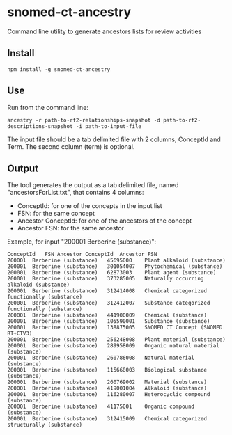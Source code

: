 # snomed-ct-ancestry

Command line utility to generate ancestors lists for review activities

## Install

`npm install -g snomed-ct-ancestry`

## Use

Run from the command line:

`ancestry -r path-to-rf2-relationships-snapshot -d path-to-rf2-descriptions-snapshot -i path-to-input-file`

The input file should be a tab delimited file with 2 columns, ConceptId and Term. The second column (term) is optional.

## Output

The tool generates the output as a tab delimited file, named "ancestorsForList.txt", that contains 4 columns:
* ConceptId: for one of the concepts in the input list
* FSN: for the same concept
* Ancestor ConceptId: for one of the ancestors of the concept
* Ancestor FSN: for the same ancestor

Example, for input "200001	Berberine (substance)":

```
ConceptId	FSN	Ancestor ConceptId	Ancestor FSN
200001	Berberine (substance)	45695000	Plant alkaloid (substance)
200001	Berberine (substance)	301054007	Phytochemical (substance)
200001	Berberine (substance)	62873003	Plant agent (substance)
200001	Berberine (substance)	373285005	Naturally occurring alkaloid (substance)
200001	Berberine (substance)	312414008	Chemical categorized functionally (substance)
200001	Berberine (substance)	312412007	Substance categorized functionally (substance)
200001	Berberine (substance)	441900009	Chemical (substance)
200001	Berberine (substance)	105590001	Substance (substance)
200001	Berberine (substance)	138875005	SNOMED CT Concept (SNOMED RT+CTV3)
200001	Berberine (substance)	256248008	Plant material (substance)
200001	Berberine (substance)	289958009	Organic natural material (substance)
200001	Berberine (substance)	260786008	Natural material (substance)
200001	Berberine (substance)	115668003	Biological substance (substance)
200001	Berberine (substance)	260769002	Material (substance)
200001	Berberine (substance)	419001004	Alkaloid (substance)
200001	Berberine (substance)	116280007	Heterocyclic compound (substance)
200001	Berberine (substance)	41175001	Organic compound (substance)
200001	Berberine (substance)	312415009	Chemical categorized structurally (substance)
```
